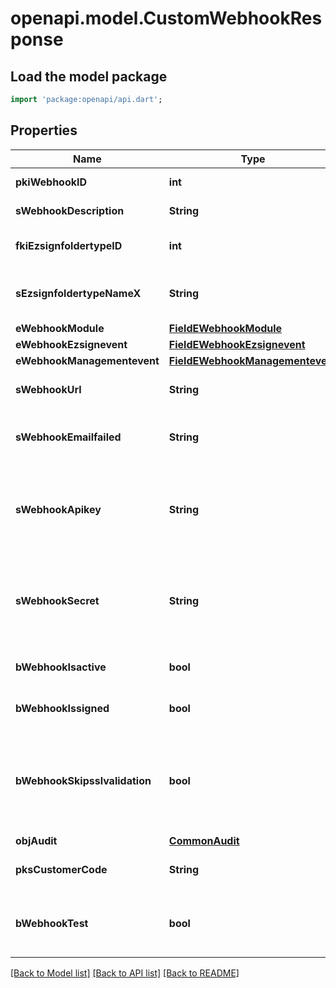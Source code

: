 # openapi.model.CustomWebhookResponse

## Load the model package
```dart
import 'package:openapi/api.dart';
```

## Properties
Name | Type | Description | Notes
------------ | ------------- | ------------- | -------------
**pkiWebhookID** | **int** | The unique ID of the Webhook | 
**sWebhookDescription** | **String** | The description of the Webhook | 
**fkiEzsignfoldertypeID** | **int** | The unique ID of the Ezsignfoldertype. | [optional] 
**sEzsignfoldertypeNameX** | **String** | The name of the Ezsignfoldertype in the language of the requester | [optional] 
**eWebhookModule** | [**FieldEWebhookModule**](FieldEWebhookModule.md) |  | 
**eWebhookEzsignevent** | [**FieldEWebhookEzsignevent**](FieldEWebhookEzsignevent.md) |  | [optional] 
**eWebhookManagementevent** | [**FieldEWebhookManagementevent**](FieldEWebhookManagementevent.md) |  | [optional] 
**sWebhookUrl** | **String** | The URL of the Webhook callback | 
**sWebhookEmailfailed** | **String** | The email that will receive the Webhook in case all attempts fail | 
**sWebhookApikey** | **String** | The Apikey for the Webhook.  This will be hidden if we are not creating or regenerating the Apikey. | [optional] 
**sWebhookSecret** | **String** | The Secret for the Webhook.  This will be hidden if we are not creating or regenerating the Apikey. | [optional] 
**bWebhookIsactive** | **bool** | Whether the Webhook is active or not | 
**bWebhookIssigned** | **bool** | Whether the requests will be signed or not | 
**bWebhookSkipsslvalidation** | **bool** | Wheter the server's SSL certificate should be validated or not. Not recommended to skip for production use | 
**objAudit** | [**CommonAudit**](CommonAudit.md) |  | 
**pksCustomerCode** | **String** | The customer code assigned to your account | 
**bWebhookTest** | **bool** | Wheter the webhook received is a manual test or a real event | 

[[Back to Model list]](../README.md#documentation-for-models) [[Back to API list]](../README.md#documentation-for-api-endpoints) [[Back to README]](../README.md)


